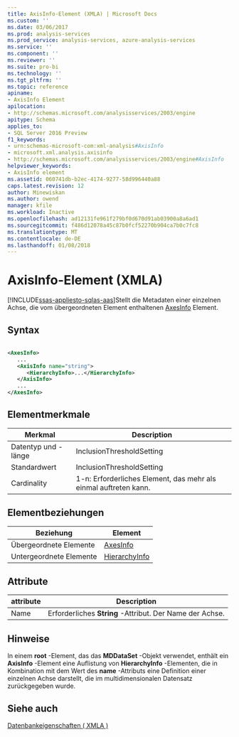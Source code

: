 ```yaml
---
title: AxisInfo-Element (XMLA) | Microsoft Docs
ms.custom: ''
ms.date: 03/06/2017
ms.prod: analysis-services
ms.prod_service: analysis-services, azure-analysis-services
ms.service: ''
ms.component: ''
ms.reviewer: ''
ms.suite: pro-bi
ms.technology: ''
ms.tgt_pltfrm: ''
ms.topic: reference
apiname:
- AxisInfo Element
apilocation:
- http://schemas.microsoft.com/analysisservices/2003/engine
apitype: Schema
applies_to:
- SQL Server 2016 Preview
f1_keywords:
- urn:schemas-microsoft-com:xml-analysis#AxisInfo
- microsoft.xml.analysis.axisinfo
- http://schemas.microsoft.com/analysisservices/2003/engine#AxisInfo
helpviewer_keywords:
- AxisInfo element
ms.assetid: 060741db-b2ec-4174-9277-58d996440a88
caps.latest.revision: 12
author: Minewiskan
ms.author: owend
manager: kfile
ms.workload: Inactive
ms.openlocfilehash: ad12131fe961f279bf0d670d91ab03900a8a6ad1
ms.sourcegitcommit: f486d12078a45c87b0fcf52270b904ca7b0c7fc8
ms.translationtype: MT
ms.contentlocale: de-DE
ms.lasthandoff: 01/08/2018
---
```

# <a name="axisinfo-element-xmla"></a>AxisInfo-Element (XMLA)
[!INCLUDE[ssas-appliesto-sqlas-aas](../../../includes/ssas-appliesto-sqlas-aas.md)]Stellt die Metadaten einer einzelnen Achse, die vom übergeordneten Element enthaltenen [AxesInfo](../../../analysis-services/xmla/xml-elements-properties/axesinfo-element-xmla.md) Element.  
  
## <a name="syntax"></a>Syntax  
  
```xml  
  
<AxesInfo>  
   ...  
   <AxisInfo name="string">  
      <HierarchyInfo>...</HierarchyInfo>  
   </AxisInfo>  
   ...  
</AxesInfo>  
```  
  
## <a name="element-characteristics"></a>Elementmerkmale  
  
|Merkmal|Description|  
|--------------------|-----------------|  
|Datentyp und -länge|InclusionThresholdSetting|  
|Standardwert|InclusionThresholdSetting|  
|Cardinality|1-n: Erforderliches Element, das mehr als einmal auftreten kann.|  
  
## <a name="element-relationships"></a>Elementbeziehungen  
  
|Beziehung|Element|  
|------------------|-------------|  
|Übergeordnete Elemente|[AxesInfo](../../../analysis-services/xmla/xml-elements-properties/axesinfo-element-xmla.md)|  
|Untergeordnete Elemente|[HierarchyInfo](../../../analysis-services/xmla/xml-elements-properties/hierarchyinfo-element-xmla.md)|  
  
## <a name="attributes"></a>Attribute  
  
|attribute|Description|  
|---------------|-----------------|  
|Name|Erforderliches **String** -Attribut. Der Name der Achse.|  
  
## <a name="remarks"></a>Hinweise  
 In einem **root** -Element, das das **MDDataSet** -Objekt verwendet, enthält ein **AxisInfo** -Element eine Auflistung von **HierarchyInfo** -Elementen, die in Kombination mit dem Wert des **name** -Attributs eine Definition einer einzelnen Achse darstellt, die im multidimensionalen Datensatz zurückgegeben wurde.  
  
## <a name="see-also"></a>Siehe auch  
 [Datenbankeigenschaften &#40; XMLA &#41;](../../../analysis-services/xmla/xml-elements-properties/xml-elements-properties.md)  
  
  
